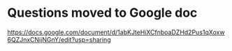 
# Questions moved to Google doc

https://docs.google.com/document/d/1abKJteHiXCfnboaDZHd2Pus1qXoxw6QZJnxCNijNGnY/edit?usp=sharing
